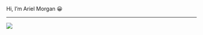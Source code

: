 Hi, I’m Ariel Morgan 😀
<hr/>
<image src="https://github.com/morgan-ariel/morgan-ariel/blob/main/dragon-ball-gif.gif" />
<!---
04arielmorgan/04arielmorgan is a ✨ special ✨ repository because its `README.md` (this file) appears on your GitHub profile.
You can click the Preview link to take a look at your changes.
--->
